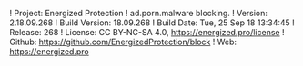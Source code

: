 ! Project: Energized Protection
! ad.porn.malware blocking.
! Version: 2.18.09.268
! Build Version: 18.09.268
! Build Date: Tue, 25 Sep 18 13:34:45
! Release: 268
! License: CC BY-NC-SA 4.0, https://energized.pro/license
! Github: https://github.com/EnergizedProtection/block
! Web: https://energized.pro
